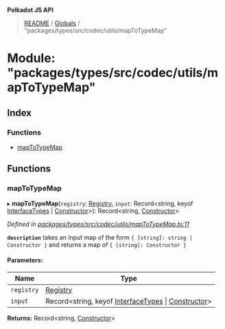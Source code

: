 **Polkadot JS API**

> [README](../README.md) / [Globals](../globals.md) / "packages/types/src/codec/utils/mapToTypeMap"

# Module: "packages/types/src/codec/utils/mapToTypeMap"

## Index

### Functions

* [mapToTypeMap](_packages_types_src_codec_utils_maptotypemap_.md#maptotypemap)

## Functions

### mapToTypeMap

▸ **mapToTypeMap**(`registry`: [Registry](../interfaces/_packages_types_src_types_registry_.registry.md), `input`: Record\<string, keyof [InterfaceTypes](../interfaces/_packages_types_src_types_registry_.interfacetypes.md) \| [Constructor](../interfaces/_packages_types_src_types_codec_.constructor.md)>): Record\<string, [Constructor](../interfaces/_packages_types_src_types_codec_.constructor.md)>

*Defined in [packages/types/src/codec/utils/mapToTypeMap.ts:11](https://github.com/polkadot-js/api/blob/27c58b930/packages/types/src/codec/utils/mapToTypeMap.ts#L11)*

**`description`** takes an input map of the form `{ [string]: string | Constructor }` and returns a map of `{ [string]: Constructor }`

#### Parameters:

Name | Type |
------ | ------ |
`registry` | [Registry](../interfaces/_packages_types_src_types_registry_.registry.md) |
`input` | Record\<string, keyof [InterfaceTypes](../interfaces/_packages_types_src_types_registry_.interfacetypes.md) \| [Constructor](../interfaces/_packages_types_src_types_codec_.constructor.md)> |

**Returns:** Record\<string, [Constructor](../interfaces/_packages_types_src_types_codec_.constructor.md)>
